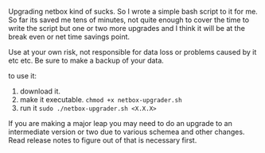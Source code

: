 Upgrading netbox kind of sucks. So I wrote a simple bash script to it for me. So far its saved me tens of minutes, not quite enough to cover the time to write the script but one or two more upgrades and I think it will be at the break even or net time savings point. 

Use at your own risk, not responsible for data loss or problems caused by it etc etc. Be sure to make a backup of your data. 


to use it:
1. download it.
2. make it executable. `chmod +x netbox-upgrader.sh`
3. run it `sudo ./netbox-upgrader.sh <X.X.X>`


If you are making a major leap you may need to do an upgrade to an intermediate version or two due to various schemea and other changes. Read release notes to figure out of that is necessary first. 
